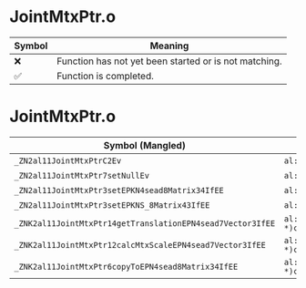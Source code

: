 # JointMtxPtr.o
| Symbol | Meaning 
| ------------- | ------------- 
| :x: | Function has not yet been started or is not matching. 
| :white_check_mark: | Function is completed. 


# JointMtxPtr.o
| Symbol (Mangled) | Symbol (Demangled) | Decompiled? |
| ------------- |  ------------- | ------------- |
| `_ZN2al11JointMtxPtrC2Ev` | `al::JointMtxPtr::JointMtxPtr(void)` | :white_check_mark: |
| `_ZN2al11JointMtxPtr7setNullEv` | `al::JointMtxPtr::setNull(void)` | :white_check_mark: |
| `_ZN2al11JointMtxPtr3setEPKN4sead8Matrix34IfEE` | `al::JointMtxPtr::set(sead::Matrix34<float> const*)` | :white_check_mark: |
| `_ZN2al11JointMtxPtr3setEPKNS_8Matrix43IfEE` | `al::JointMtxPtr::set(al::Matrix43<float> const*)` | :white_check_mark: |
| `_ZNK2al11JointMtxPtr14getTranslationEPN4sead7Vector3IfEE` | `al::JointMtxPtr::getTranslation(sead::Vector3<float> *)const` | :white_check_mark: |
| `_ZNK2al11JointMtxPtr12calcMtxScaleEPN4sead7Vector3IfEE` | `al::JointMtxPtr::calcMtxScale(sead::Vector3<float> *)const` | :white_check_mark: |
| `_ZNK2al11JointMtxPtr6copyToEPN4sead8Matrix34IfEE` | `al::JointMtxPtr::copyTo(sead::Matrix34<float> *)const` | :white_check_mark: |
